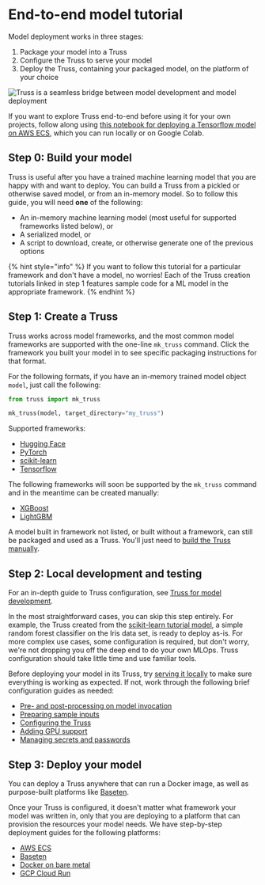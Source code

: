 # End-to-end model tutorial

Model deployment works in three stages:

1. Package your model into a Truss
2. Configure the Truss to serve your model
3. Deploy the Truss, containing your packaged model, on the platform of your choice

![Truss is a seamless bridge between model development and model deployment](../assets/truss_unify.png)

If you want to explore Truss end-to-end before using it for your own projects, follow along using [this notebook for deploying a Tensorflow model on AWS ECS](), which you can run locally or on Google Colab.

## Step 0: Build your model

Truss is useful after you have a trained machine learning model that you are happy with and want to deploy. You can build a Truss from a pickled or otherwise saved model, or from an in-memory model. So to follow this guide, you will need **one** of the following:

* An in-memory machine learning model (most useful for supported frameworks listed below), or
* A serialized model, or
* A script to download, create, or otherwise generate one of the previous options

{% hint style="info" %}
If you want to follow this tutorial for a particular framework and don't have a model, no worries! Each of the Truss creation tutorials linked in step 1 features sample code for a ML model in the appropriate framework.
{% endhint %}

## Step 1: Create a Truss

Truss works across model frameworks, and the most common model frameworks are supported with the one-line `mk_truss` command. Click the framework you built your model in to see specific packaging instructions for that format.

For the following formats, if you have an in-memory trained model object `model`, just call the following:

```python
from truss import mk_truss

mk_truss(model, target_directory="my_truss")
```

Supported frameworks:

* [Hugging Face](../create/huggingface.md)
* [PyTorch](../create/pytorch.md)
* [scikit-learn](../create/sklearn.md)
* [Tensorflow](../create/tensorflow.md)

The following frameworks will soon be supported by the `mk_truss` command and in the meantime can be created manually:

* [XGBoost](../create/xgboost.md)
* [LightGBM](../create/manual.md)

A model built in framework not listed, or built without a framework, can still be packaged and used as a Truss. You'll just need to [build the Truss manually](../create/manual.md).

## Step 2: Local development and testing

For an in-depth guide to Truss configuration, see [Truss for model development](model-evaluation.md).

In the most straightforward cases, you can skip this step entirely. For example, the Truss created from the [scikit-learn tutorial model](../create/sklearn.md), a simple random forest classifier on the Iris data set, is ready to deploy as-is. For more complex use cases, some configuration is required, but don't worry, we're not dropping you off the deep end to do your own MLOps. Truss configuration should take little time and use familiar tools.

Before deploying your model in its Truss, try [serving it locally](../develop/localhost.md) to make sure everything is working as expected. If not, work through the following brief configuration guides as needed:

* [Pre- and post-processing on model invocation](../develop/processing.md)
* [Preparing sample inputs](../develop/examples.md)
* [Configuring the Truss](../develop/configuration.md)
* [Adding GPU support](../develop/gpu.md)
* [Managing secrets and passwords](../develop/secrets.md)

## Step 3: Deploy your model

You can deploy a Truss anywhere that can run a Docker image, as well as purpose-built platforms like [Baseten](https://baseten.co).

Once your Truss is configured, it doesn't matter what framework your model was written in, only that you are deploying to a platform that can provision the resources your model needs. We have step-by-step deployment guides for the following platforms:

* [AWS ECS](../deploy/aws.md)
* [Baseten](../deploy/baseten.md)
* [Docker on bare metal](../deploy/docker.md)
* [GCP Cloud Run](../deploy/gcp.md)

